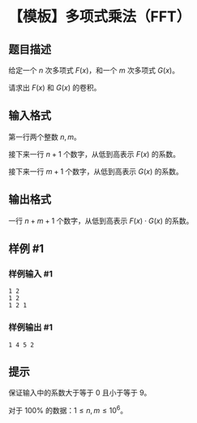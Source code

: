 # 【模板】多项式乘法（FFT）

## 题目描述

给定一个 $n$ 次多项式 $F(x)$，和一个 $m$ 次多项式 $G(x)$。

请求出 $F(x)$ 和 $G(x)$ 的卷积。


## 输入格式

第一行两个整数 $n,m$。

接下来一行 $n+1$ 个数字，从低到高表示 $F(x)$ 的系数。

接下来一行 $m+1$ 个数字，从低到高表示 $G(x)$ 的系数。


## 输出格式

一行 $n+m+1$ 个数字，从低到高表示 $F(x) \cdot G(x)$ 的系数。


## 样例 #1

### 样例输入 #1
```
1 2
1 2
1 2 1
```

### 样例输出 #1

```
1 4 5 2
```

## 提示

保证输入中的系数大于等于 $0$ 且小于等于 $9$。

对于 $100\%$ 的数据：$1 \le n, m \leq {10}^6$。
